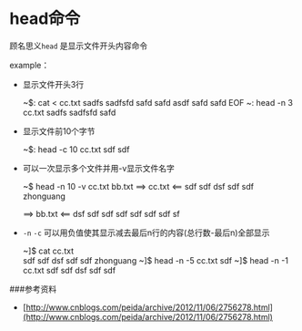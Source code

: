 # head命令

顾名思义`head` 是显示文件开头内容命令


example：

  - 显示文件开头3行

    ~$: cat <<EOF > cc.txt
    sadfs
    sadfsfd
    safd
    safd
    asdf
    safd
    safd
    EOF
    ~: head -n 3 cc.txt
    sadfs
    sadfsfd
    safd

 - 显示文件前10个字节

    ~$: head -c 10 cc.txt
    sdf
    sdf

 - 可以一次显示多个文件并用-v显示文件名字

    ~$ head -n 10 -v cc.txt bb.txt
    ==> cc.txt <==
    sdf
    sdf
    dsf
    sdf
    sdf
    zhonguang

    ==> bb.txt <==
    dsf
    sdf
    sdf
    sdf
    sdf
    sdf
    sdf
    sf
 - `-n` `-c` 可以用负值使其显示减去最后n行的内容(总行数-最后n)全部显示


    ~]$ cat cc.txt           
    sdf
    sdf
    dsf
    sdf
    sdf
    zhonguang
    ~]$ head -n -5 cc.txt
    sdf
    ~]$ head -n -1 cc.txt
    sdf
    sdf
    dsf
    sdf
    sdf

###参考资料

 - [http://www.cnblogs.com/peida/archive/2012/11/06/2756278.html](http://www.cnblogs.com/peida/archive/2012/11/06/2756278.html)




